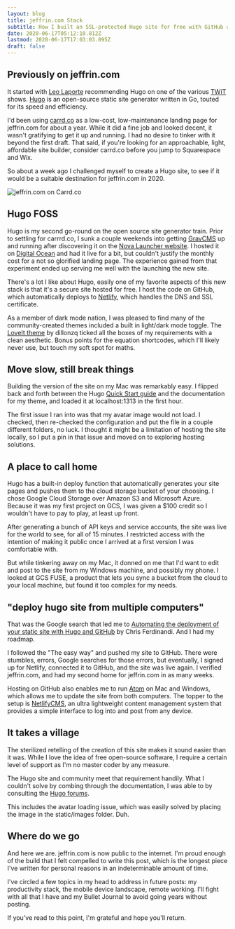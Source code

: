 ```yaml
---
layout: blog
title: jeffrin.com Stack
subtitle: How I built an SSL-protected Hugo site for free with GitHub and Netlify
date: 2020-06-17T05:12:10.812Z
lastmod: 2020-06-17T17:03:03.095Z
draft: false
---
```

## Previously on jeffrin.com

It started with [Leo Laporte](https://twitter.com/leolaporte) recommending Hugo on one of the various [TWiT](https://twit.tv/) shows. [Hugo](https://gohugo.io/) is an open-source static site generator written in Go, touted for its speed and efficiency. 

I'd been using [carrd.co](https://carrd.co/) as a low-cost, low-maintenance landing page for jeffrin.com for about a year. While it did a fine job and looked decent, it wasn't gratifying to get it up and running. I had no desire to tinker with it beyond the first draft. That said, if you're looking for an approachable, light, affordable site builder, consider carrd.co before you jump to Squarespace and Wix.

So about a week ago I challenged myself to create a Hugo site, to see if it would be a suitable destination for jeffrin.com in 2020. 

![](/images/uploads/carrd.png "jeffrin.com on Carrd.co")

## Hugo FOSS

Hugo is my second go-round on the open source site generator train. Prior to settling for carrrd.co, I sunk a couple weekends into getting [GravCMS](https://getgrav.org/) up and running after discovering it on the [Nova Launcher website](http://novalauncher.com/). I hosted it on [Digital Ocean](https://www.digitalocean.com/) and had it live for a bit, but couldn't justify the monthly cost for a not so glorified landing page. The experience gained from that experiment ended up serving me well with the launching the new site. 

There's a lot I like about Hugo, easily one of my favorite aspects of this new stack is that it's a secure site hosted for free. I host the code on GitHub, which automatically deploys to [Netlify](http://netlify.com/), which handles the DNS and SSL certificate. 

As a member of dark mode nation, I was pleased to find many of the community-created themes included a built in light/dark mode toggle. The [LoveIt theme](https://hugoloveit.com/) by dillonzq ticked all the boxes of my requirements with a clean aesthetic. Bonus points for the equation shortcodes, which I'll likely never use, but touch my soft spot for maths. 

## Move slow, still break things

Building the version of the site on my Mac was remarkably easy. I flipped back and forth between the Hugo [Quick Start guide](https://gohugo.io/getting-started/quick-start/) and the documentation for my theme, and loaded it at localhost:1313 in the first hour. 

The first issue I ran into was that my avatar image would not load. I checked, then re-checked the configuration and put the file in a couple different folders, no luck. I thought it might be a limitation of hosting the site locally, so I put a pin in that issue and moved on to exploring hosting solutions.

## A place to call home

Hugo has a built-in deploy function that automatically generates your site pages and pushes them to the cloud storage bucket of your choosing. I chose Google Cloud Storage over Amazon S3 and Microsoft Azure. Because it was my first project on GCS, I was given a $100 credit so I wouldn't have to pay to play, at least up front.

After generating a bunch of API keys and service accounts, the site was live for the world to see, for all of 15 minutes. I restricted access with the intention of making it public once I arrived at a first version I was comfortable with.

But while tinkering away on my Mac, it donned on me that I'd want to edit and post to the site from my Windows machine, and possibly my phone. I looked at GCS FUSE, a product that lets you sync a bucket from the cloud to your local machine, but found it too complex for my needs.

## "deploy hugo site from multiple computers"

That was the Google search that led me to [Automating the deployment of your static site with Hugo and GitHub](https://gomakethings.com/automating-the-deployment-of-your-static-site-with-hugo-and-github/) by Chris Ferdinandi. And I had my roadmap.

I followed the "The easy way" and pushed my site to GitHub. There were stumbles, errors, Google searches for those errors, but eventually, I signed up for Netlify, connected it to GitHub, and the site was live again. I verified jeffrin.com, and had my second home for jeffrin.com in as many weeks.

Hosting on GitHub also enables me to run [Atom](https://atom.io/) on Mac and Windows, which allows me to update the site from both computers. The topper to the setup is [NetlifyCMS](https://www.netlifycms.org/), an ultra lightweight content management system that provides a simple interface to log into and post from any device.

## It takes a village

The sterilized retelling of the creation of this site makes it sound easier than it was. While I love the idea of free open-source software, I require a certain level of support as I'm no master coder by any measure. 

The Hugo site and community meet that requirement handily. What I couldn't solve by combing through the documentation, I was able to by consulting the [Hugo forums](https://discourse.gohugo.io/). 

This includes the avatar loading issue, which was easily solved by placing the image in the static/images folder. Duh.

## Where do we go

And here we are. jeffrin.com is now public to the internet. I'm proud enough of the build that I felt compelled to write this post, which is the longest piece I've written for personal reasons in an indeterminable amount of time. 

I've circled a few topics in my head to address in future posts: my productivity stack, the mobile device landscape, remote working. I'll fight with all that I have and my Bullet Journal to avoid going years without posting. 

If you've read to this point, I'm grateful and hope you'll return.